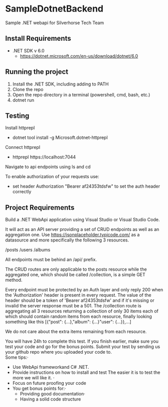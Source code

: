 # SampleDotnetBackend
Sample .NET webapi for Silverhorse Tech Team

## Install Requirements
* .NET SDK v 6.0
  * https://dotnet.microsoft.com/en-us/download/dotnet/6.0
 
## Running the project
1. Install the .NET SDK, including adding to PATH
2. Clone the repo
3. Open the repo directory in a terminal (powershell, cmd, bash, etc.)
4. dotnet run

## Testing
Install httprepl
* dotnet tool install -g Microsoft.dotnet-httprepl

Connect httprepl
* httprepl https://localhost:7044

Navigate to api endpoints using ls and cd

To enable authorization of your requests use:
* set header Authorization "Bearer af24353tdsfw"
to set the auth header correctly

## Project Requirements
Build a .NET WebApi application using Visual Studio or Visual Studio Code.

It will act as an API server providing a set of CRUD endpoints as well as an aggregation one. Use https://jsonplaceholder.typicode.com/ as a datasource and more specifically the following 3 resources.

/posts
/users
/albums

All endpoints must be behind an /api/ prefix.

The CRUD routes are only applicable to the posts resource while the aggregated one, which should be called /collection, is a simple GET method.

Every endpoint must be protected by an Auth layer and only reply 200 when the 'Authorization' header is present in every request. The value of the header should be a token of 'Bearer af24353tdsfw' and if it's missing or invalid the server response must be a 501.  The /collection route is aggregating all 3 resources returning a collection of only 30 items each of which should contain random items from each resource, finally looking something like this [{"post": {...},"album": {...}"user": {...}},...] 

We do not care about the extra items remaining from each resource.

You will have 24h to complete this test. If you finish earlier, make sure you test your code and go for the bonus points. Submit your test by sending us your github repo where you uploaded your code to.  
Some tips:·

* Use WebApi frameworkand C# .NET.
* Provide instructions on how to install and test The easier it is to test the more we will like it. ·
* Focus on future proofing your code
* You get bonus points for:·
  * Providing good documentation·
  * Having a solid code structure 
